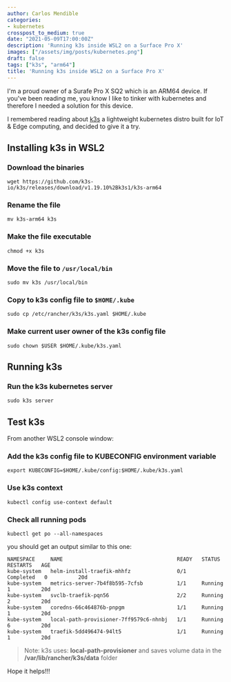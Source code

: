 ```yaml
---
author: Carlos Mendible
categories:
- kubernetes
crosspost_to_medium: true
date: "2021-05-09T17:00:00Z"
description: 'Running k3s inside WSL2 on a Surface Pro X'
images: ["/assets/img/posts/kubernetes.png"]
draft: false
tags: ["k3s", "arm64"]
title: 'Running k3s inside WSL2 on a Surface Pro X'
---
```


I'm a proud owner of a Surafe Pro X SQ2 which is an ARM64 device. If you've been reading me, you know I like to tinker with kubernetes and therefore I needed a solution for this device.

I remembered reading about [k3s](https://k3s.io/) a lightweight kubernetes distro built for IoT & Edge computing, and decided to  give it a try.

## Installing k3s in WSL2

### Download the binaries

``` shell
wget https://github.com/k3s-io/k3s/releases/download/v1.19.10%2Bk3s1/k3s-arm64
```

### Rename the file

``` shell
mv k3s-arm64 k3s
```

### Make the file executable

``` shell
chmod +x k3s
```

### Move the file to `/usr/local/bin`

``` shell
sudo mv k3s /usr/local/bin
```

### Copy to k3s config file to `$HOME/.kube`

``` shell
sudo cp /etc/rancher/k3s/k3s.yaml $HOME/.kube
```

### Make current user owner of the k3s config file

``` shell
sudo chown $USER $HOME/.kube/k3s.yaml
```

## Running k3s

### Run the k3s kubernetes server

``` shell
sudo k3s server
```

## Test k3s

From another WSL2 console window: 

### Add the k3s config file to KUBECONFIG environment variable

``` shell
export KUBECONFIG=$HOME/.kube/config:$HOME/.kube/k3s.yaml
```

### Use k3s context

``` shell
kubectl config use-context default
```

### Check all running pods

``` shell
kubectl get po --all-namespaces
```

you should get an output similar to this one:

``` shell
NAMESPACE     NAME                                     READY   STATUS      RESTARTS   AGE
kube-system   helm-install-traefik-mhhfz               0/1     Completed   0          20d
kube-system   metrics-server-7b4f8b595-7cfsb           1/1     Running     1          20d
kube-system   svclb-traefik-pqn56                      2/2     Running     2          20d
kube-system   coredns-66c464876b-pnpgm                 1/1     Running     1          20d
kube-system   local-path-provisioner-7ff9579c6-nhnbj   1/1     Running     6          20d
kube-system   traefik-5dd496474-94lt5                  1/1     Running     1          20d
```

> Note: k3s uses: **local-path-provisioner** and saves volume data in the **/var/lib/rancher/k3s/data** folder

Hope it helps!!!